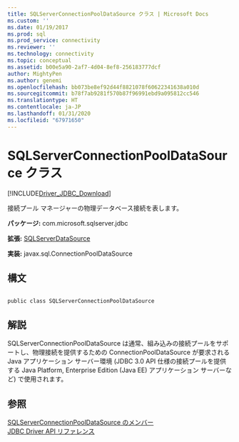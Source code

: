 ```yaml
---
title: SQLServerConnectionPoolDataSource クラス | Microsoft Docs
ms.custom: ''
ms.date: 01/19/2017
ms.prod: sql
ms.prod_service: connectivity
ms.reviewer: ''
ms.technology: connectivity
ms.topic: conceptual
ms.assetid: b00e5a90-2af7-4d04-8ef8-256183777dcf
author: MightyPen
ms.author: genemi
ms.openlocfilehash: bb073be8ef92d44f8821078f60622341638a010d
ms.sourcegitcommit: b78f7ab9281f570b87f96991ebd9a095812cc546
ms.translationtype: HT
ms.contentlocale: ja-JP
ms.lasthandoff: 01/31/2020
ms.locfileid: "67971650"
---
```

# <a name="sqlserverconnectionpooldatasource-class"></a>SQLServerConnectionPoolDataSource クラス
[!INCLUDE[Driver_JDBC_Download](../../../includes/driver_jdbc_download.md)]

  接続プール マネージャーの物理データベース接続を表します。  
  
 **パッケージ:** com.microsoft.sqlserver.jdbc  
  
 **拡張:** [SQLServerDataSource](../../../connect/jdbc/reference/sqlserverdatasource-class.md)  
  
 **実装:** javax.sql.ConnectionPoolDataSource  
  
## <a name="syntax"></a>構文  
  
```  
  
public class SQLServerConnectionPoolDataSource  
```  
  
## <a name="remarks"></a>解説  
 SQLServerConnectionPoolDataSource は通常、組み込みの接続プールをサポートし、物理接続を提供するための ConnectionPoolDataSource が要求される Java アプリケーション サーバー環境 (JDBC 3.0 API 仕様の接続プールを提供する Java Platform, Enterprise Edition (Java EE) アプリケーション サーバーなど) で使用されます。  
  
## <a name="see-also"></a>参照  
 [SQLServerConnectionPoolDataSource のメンバー](../../../connect/jdbc/reference/sqlserverconnectionpooldatasource-members.md)   
 [JDBC Driver API リファレンス](../../../connect/jdbc/reference/jdbc-driver-api-reference.md)  
  
  
